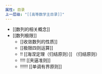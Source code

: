 ```yaml
---
属性: 目录
上一层级: "[[高等数学主目录]]"
---
```


- [[数列的相关概念]]
- [[数列极限]]
	- [[收敛数列的性质]]
	- [[极限四则运算]]
	- ‼️ [[海涅定理（归结原则）]] （归结原则）
	- ‼️‼️ [[夹逼准则]]
	- ‼️‼‼ [[单调有界原则]]